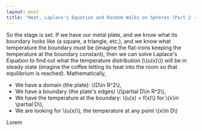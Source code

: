 ```yaml
---
layout: post
title: "Heat, Laplace's Equation and Random Walks on Spheres (Part 2 - the algorithm)"
---
```


<script type="text/javascript"
    src="http://cdn.mathjax.org/mathjax/latest/MathJax.js?config=TeX-AMS-MML_HTMLorMML">
</script>

So the stage is set. If we have our metal plate, and we know what its boundary looks like (a square, a triangle, etc.), and we know what temperature the boundary must be (imagine the flat-irons keeping the temperature at the boundary constant), then we can solve Laplace's Equation to find out what the temperature distribution (\\(u(x)\\)) will be in steady state (imagine the coffee letting its heat into the room so that equilibrium is reached). Mathematically,

- We have a domain (the plate): \\(D\in R^2\\),
- We have a boundary (the plate's edges) \\(\partial D\in R^2\\), 
- We have the temperature at the boundary: \\(u(x) = f(x)\\) for \\(x\in \partial D\\),
- We are looking for \\(u(x)\\), the temperature at any point \\(x\in D\\)
    
Lorem
